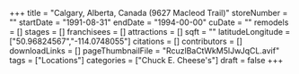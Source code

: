 +++
title = "Calgary, Alberta, Canada (9627 Macleod Trail)"
storeNumber = ""
startDate = "1991-08-31"
endDate = "1994-00-00"
cuDate = ""
remodels = []
stages = []
franchisees = []
attractions = []
sqft = ""
latitudeLongitude = ["50.96824567","-114.0748055"]
citations = []
contributors = []
downloadLinks = []
pageThumbnailFile = "RcuzlBaCtWkM5lJwJqCL.avif"
tags = ["Locations"]
categories = ["Chuck E. Cheese's"]
draft = false
+++
